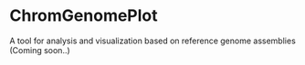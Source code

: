 # ChromGenomePlot
A tool for analysis and visualization based on reference genome assemblies (Coming soon..)
